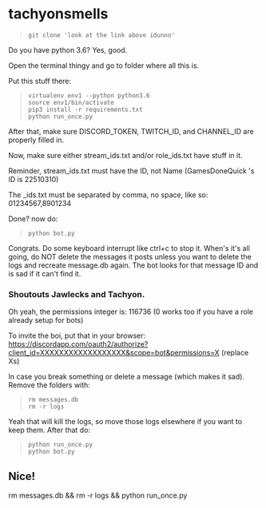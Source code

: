 # tachyonsmells
>     git clone 'look at the link above idunno'
Do you have python 3.6? Yes, good.

Open the terminal thingy and go to folder where all this is.

Put this stuff there:
>     virtualenv env1 --python python3.6
>     source env1/bin/activate
>     pip3 install -r requirements.txt
>     python run_once.py
After that, make sure DISCORD_TOKEN, TWITCH_ID, and CHANNEL_ID are properly filled in.

Now, make sure either stream_ids.txt and/or role_ids.txt have stuff in it.

Reminder, stream_ids.txt must have the ID, not Name (GamesDoneQuick 's ID is 22510310)

The _ids.txt must be separated by comma, no space, like so: 01234567,8901234

Done? now do:
>     python bot.py

Congrats. Do some keyboard interrupt like ctrl+c to stop it.
When's it's all going, do NOT delete the messages it posts unless you want to delete the logs and recreate message.db again. The bot looks for that message ID and is sad if it can't find it.

### Shoutouts Jawlecks and Tachyon.

Oh yeah, the permissions integer is: 116736 (0 works too if you have a role already setup for bots)

To invite the boi, put that in your browser:
https://discordapp.com/oauth2/authorize?client_id=XXXXXXXXXXXXXXXXXX&scope=bot&permissions=X (replace Xs)

In case you break something or delete a message (which makes it sad). Remove the folders with:
>     rm messages.db
>     rm -r logs
Yeah that will kill the logs, so move those logs elsewhere if you want to keep them. After that do:
>     python run_once.py
>     python bot.py
## Nice!

rm messages.db && rm -r logs && python run_once.py
